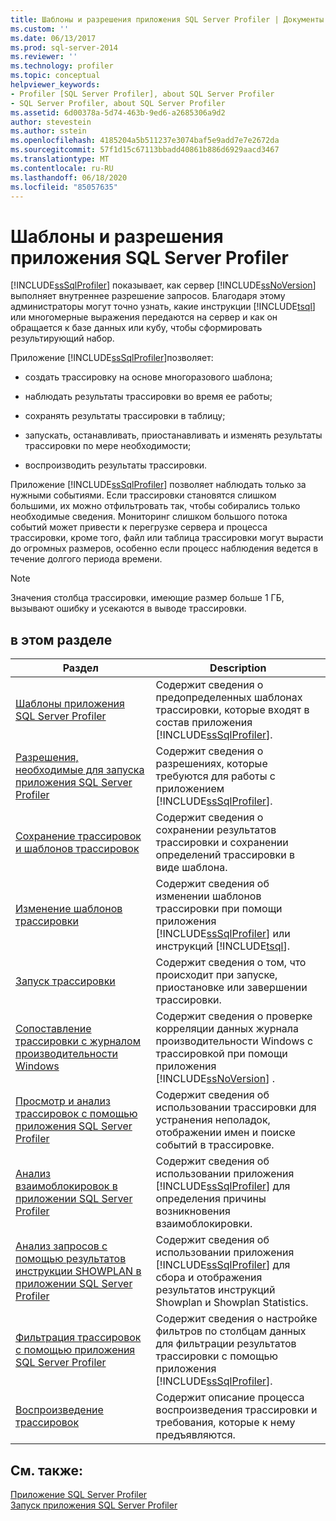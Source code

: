 ```yaml
---
title: Шаблоны и разрешения приложения SQL Server Profiler | Документы Майкрософт
ms.custom: ''
ms.date: 06/13/2017
ms.prod: sql-server-2014
ms.reviewer: ''
ms.technology: profiler
ms.topic: conceptual
helpviewer_keywords:
- Profiler [SQL Server Profiler], about SQL Server Profiler
- SQL Server Profiler, about SQL Server Profiler
ms.assetid: 6d00378a-5d74-463b-9ed6-a2685306a9d2
author: stevestein
ms.author: sstein
ms.openlocfilehash: 4185204a5b511237e3074baf5e9add7e7e2672da
ms.sourcegitcommit: 57f1d15c67113bbadd40861b886d6929aacd3467
ms.translationtype: MT
ms.contentlocale: ru-RU
ms.lasthandoff: 06/18/2020
ms.locfileid: "85057635"
---
```

# <a name="sql-server-profiler-templates-and-permissions"></a>Шаблоны и разрешения приложения SQL Server Profiler
  [!INCLUDE[ssSqlProfiler](../../includes/sssqlprofiler-md.md)] показывает, как сервер [!INCLUDE[ssNoVersion](../../includes/ssnoversion-md.md)] выполняет внутреннее разрешение запросов. Благодаря этому администраторы могут точно узнать, какие инструкции [!INCLUDE[tsql](../../includes/tsql-md.md)] или многомерные выражения передаются на сервер и как он обращается к базе данных или кубу, чтобы сформировать результирующий набор.  
  
 Приложение [!INCLUDE[ssSqlProfiler](../../includes/sssqlprofiler-md.md)]позволяет:  
  
-   создать трассировку на основе многоразового шаблона;  
  
-   наблюдать результаты трассировки во время ее работы;  
  
-   сохранять результаты трассировки в таблицу;  
  
-   запускать, останавливать, приостанавливать и изменять результаты трассировки по мере необходимости;  
  
-   воспроизводить результаты трассировки.  
  
 Приложение [!INCLUDE[ssSqlProfiler](../../includes/sssqlprofiler-md.md)] позволяет наблюдать только за нужными событиями. Если трассировки становятся слишком большими, их можно отфильтровать так, чтобы собирались только необходимые сведения. Мониторинг слишком большого потока событий может привести к перегрузке сервера и процесса трассировки, кроме того, файл или таблица трассировки могут вырасти до огромных размеров, особенно если процесс наблюдения ведется в течение долгого периода времени.  
  
> [!NOTE]  
>  Значения столбца трассировки, имеющие размер больше 1 ГБ, вызывают ошибку и усекаются в выводе трассировки.  
  
## <a name="in-this-section"></a>в этом разделе  
  
|Раздел|Description|  
|-----------|-----------------|  
|[Шаблоны приложения SQL Server Profiler](sql-server-profiler-templates.md)|Содержит сведения о предопределенных шаблонах трассировки, которые входят в состав приложения [!INCLUDE[ssSqlProfiler](../../includes/sssqlprofiler-md.md)].|  
|[Разрешения, необходимые для запуска приложения SQL Server Profiler](permissions-required-to-run-sql-server-profiler.md)|Содержит сведения о разрешениях, которые требуются для работы с приложением [!INCLUDE[ssSqlProfiler](../../includes/sssqlprofiler-md.md)].|  
|[Сохранение трассировок и шаблонов трассировок](save-traces-and-trace-templates.md)|Содержит сведения о сохранении результатов трассировки и сохранении определений трассировки в виде шаблона.|  
|[Изменение шаблонов трассировки](modify-trace-templates.md)|Содержит сведения об изменении шаблонов трассировки при помощи приложения [!INCLUDE[ssSqlProfiler](../../includes/sssqlprofiler-md.md)] или инструкций [!INCLUDE[tsql](../../includes/tsql-md.md)].|  
|[Запуск трассировки](start-a-trace.md)|Содержит сведения о том, что происходит при запуске, приостановке или завершении трассировки.|  
|[Сопоставление трассировки с журналом производительности Windows](correlate-a-trace-with-windows-performance-log-data.md)|Содержит сведения о проверке корреляции данных журнала производительности Windows с трассировкой при помощи приложения [!INCLUDE[ssNoVersion](../../includes/ssnoversion-md.md)] .|  
|[Просмотр и анализ трассировок с помощью приложения SQL Server Profiler](view-and-analyze-traces-with-sql-server-profiler.md)|Содержит сведения об использовании трассировки для устранения неполадок, отображении имен и поиске событий в трассировке.|  
|[Анализ взаимоблокировок в приложении SQL Server Profiler](analyze-deadlocks-with-sql-server-profiler.md)|Содержит сведения об использовании приложения [!INCLUDE[ssSqlProfiler](../../includes/sssqlprofiler-md.md)] для определения причины возникновения взаимоблокировки.|  
|[Анализ запросов с помощью результатов инструкции SHOWPLAN в приложении SQL Server Profiler](analyze-queries-with-showplan-results-in-sql-server-profiler.md)|Содержит сведения об использовании приложения [!INCLUDE[ssSqlProfiler](../../includes/sssqlprofiler-md.md)] для сбора и отображения результатов инструкций Showplan и Showplan Statistics.|  
|[Фильтрация трассировок с помощью приложения SQL Server Profiler](filter-traces-with-sql-server-profiler.md)|Содержит сведения о настройке фильтров по столбцам данных для фильтрации результатов трассировки с помощью приложения [!INCLUDE[ssSqlProfiler](../../includes/sssqlprofiler-md.md)].|  
|[Воспроизведение трассировок](replay-traces.md)|Содержит описание процесса воспроизведения трассировки и требования, которые к нему предъявляются.|  
  
## <a name="see-also"></a>См. также:  
 [Приложение SQL Server Profiler](sql-server-profiler.md)   
 [Запуск приложения SQL Server Profiler](start-sql-server-profiler.md)  
  
  
